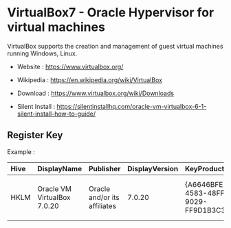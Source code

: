 # VirtualBox7 - Oracle Hypervisor for virtual machines

VirtualBox supports the creation and management of guest virtual machines
running Windows, Linux.

* Website : https://www.virtualbox.org/
* Wikipedia : https://en.wikipedia.org/wiki/VirtualBox

* Download : https://www.virtualbox.org/wiki/Downloads
* Silent Install : https://silentinstallhq.com/oracle-vm-virtualbox-6-1-silent-install-how-to-guide/


## Register Key

Example :

 | Hive | DisplayName | Publisher | DisplayVersion | KeyProduct | UninstallExe |
 |:---- |:----------- |:--------- |:-------------- |:---------- |:------------ |
 | HKLM | Oracle VM VirtualBox 7.0.20 | Oracle and/or its affiliates | 7.0.20 | {A6646BFE-4583-48FF-9029-FF9D1B3C3B53} | MsiExec.exe /I{A6646BFE-4583-48FF-9029-FF9D1B3C3B53} |
